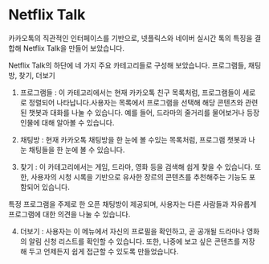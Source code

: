 # Netflix Talk

카카오톡의 직관적인 인터페이스를 기반으로, 넷플릭스와 네이버 실시간 톡의 특징을 결합해
Netflix Talk을 만들어 보았습니다.

Netflix Talk의 하단에 네 가지 주요 카테고리들로 구성해 보았습니다.
프로그램들, 채팅방, 찾기, 더보기

1. 프로그램들 :
   이 카테고리에서는 현재 카카오톡 친구 목록처럼, 프로그램들이 세로로 정렬되어 나타납니다.사용자는 목록에서 프로그램을 선택해 해당 콘텐츠와 관련된 챗봇과 대화를 나눌 수 있습니다.
   예를 들어, 드라마의 줄거리를 물어보거나 등장인물에 대해 알아볼 수 있습니다.

2. 채팅방 :
   현재 카카오톡 채팅방을 한 눈에 볼 수있는 목록처럼, 프로그램 챗봇과 나눈 채팅들을 한 눈에
   볼 수 있습니다.

3. 찾기 :
   이 카테고리에서는 게임, 드라마, 영화 등을 검색해 쉽게 찾을 수 있습니다. 또한, 사용자의
   시청 시록을 기반으로 유사한 장르의 콘텐츠를 추천해주는 기능도 포함되어 있습니다.

특정 프로그램을 주제로 한 오픈 채팅방이 제공되며, 사용자는 다른 사람들과 자유롭게 프로그램에 대한 의견을 나눌 수 있습니다.

4. 더보기 :
   사용자는 이 메뉴에서 자신의 프로필을 확인하고, 곧 공개될 드라마나 영화의 알림 신청 리스트를 확인할 수 있습니다. 또한, 나중에 보고 싶은 콘텐츠를 저장해 두고 언제든지
   쉽게 접근할 수 있도록 만들었습니다.
